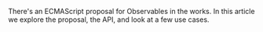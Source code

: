 There's an ECMAScript proposal for Observables in the works. In this article we explore the proposal, the API, and look at a few use cases.
